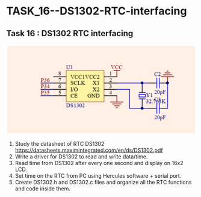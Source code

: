 # TASK_16--DS1302-RTC-interfacing


## Task 16 : DS1302 RTC interfacing

![Alt text](img.jpg)

1. Study the datasheet of RTC DS1302 
https://datasheets.maximintegrated.com/en/ds/DS1302.pdf
2. Write a driver for DS1302 to read and write data/time. 
3. Read time from DS1302 after every one second and display on 16x2 LCD. 
4. Set time on the RTC from PC using Hercules software + serial port.
5. Create DS1302.h and DS1302.c files and organize all the RTC functions and code inside 
them.
